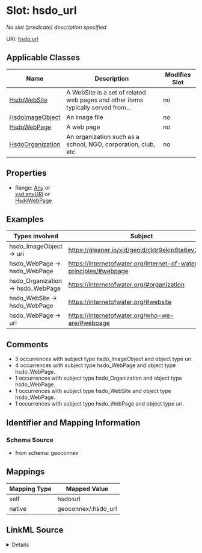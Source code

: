 

# Slot: hsdo_url


_No slot (predicate) description specified_





URI: [hsdo:url](http://schema.org/url)



<!-- no inheritance hierarchy -->





## Applicable Classes

| Name | Description | Modifies Slot |
| --- | --- | --- |
| [HsdoWebSite](../classes/HsdoWebSite.md) | A WebSite is a set of related web pages and other items typically served from... |  no  |
| [HsdoImageObject](../classes/HsdoImageObject.md) | An image file |  no  |
| [HsdoWebPage](../classes/HsdoWebPage.md) | A web page |  no  |
| [HsdoOrganization](../classes/HsdoOrganization.md) | An organization such as a school, NGO, corporation, club, etc |  no  |







## Properties

* Range: [Any](../classes/Any.md)&nbsp;or&nbsp;<br />[xsd:anyURI](xsd:anyURI)&nbsp;or&nbsp;<br />[HsdoWebPage](../classes/HsdoWebPage.md)






## Examples

| Types involved | Subject | Predicate | Object |
| --- | --- | --- | --- |
| hsdo_ImageObject → uri | https://gleaner.io/xid/genid/cktr9ekip8ta6ev27pm0 | hsdo:url | https://storymaps.arcgis.com/static/images/logo.png |
| hsdo_WebPage → hsdo_WebPage | https://internetofwater.org/internet-of-water-principles/#webpage | hsdo:url | https://internetofwater.org/internet-of-water-principles/ |
| hsdo_Organization → hsdo_WebPage | https://internetofwater.org/#organization | hsdo:url | https://internetofwater.org/ |
| hsdo_WebSite → hsdo_WebPage | https://internetofwater.org/#website | hsdo:url | https://internetofwater.org/ |
| hsdo_WebPage → uri | https://internetofwater.org/who-we-are/#webpage | hsdo:url | https://internetofwater.org/who-we-are/ |


## Comments

* 5 occurrences with subject type hsdo_ImageObject and object type uri.
* 4 occurrences with subject type hsdo_WebPage and object type hsdo_WebPage.
* 1 occurrences with subject type hsdo_Organization and object type hsdo_WebPage.
* 1 occurrences with subject type hsdo_WebSite and object type hsdo_WebPage.
* 1 occurrences with subject type hsdo_WebPage and object type uri.

## Identifier and Mapping Information







### Schema Source


* from schema: geoconnex




## Mappings

| Mapping Type | Mapped Value |
| ---  | ---  |
| self | hsdo:url |
| native | geoconnex/:hsdo_url |




## LinkML Source

<details>
```yaml
name: hsdo_url
description: No slot (predicate) description specified
comments:
- 5 occurrences with subject type hsdo_ImageObject and object type uri.
- 4 occurrences with subject type hsdo_WebPage and object type hsdo_WebPage.
- 1 occurrences with subject type hsdo_Organization and object type hsdo_WebPage.
- 1 occurrences with subject type hsdo_WebSite and object type hsdo_WebPage.
- 1 occurrences with subject type hsdo_WebPage and object type uri.
examples:
- description: hsdo_ImageObject → uri
  object:
    example_object: https://storymaps.arcgis.com/static/images/logo.png
    example_predicate: hsdo:url
    example_subject: https://gleaner.io/xid/genid/cktr9ekip8ta6ev27pm0
- description: hsdo_WebPage → hsdo_WebPage
  object:
    example_object: https://internetofwater.org/internet-of-water-principles/
    example_predicate: hsdo:url
    example_subject: https://internetofwater.org/internet-of-water-principles/#webpage
- description: hsdo_Organization → hsdo_WebPage
  object:
    example_object: https://internetofwater.org/
    example_predicate: hsdo:url
    example_subject: https://internetofwater.org/#organization
- description: hsdo_WebSite → hsdo_WebPage
  object:
    example_object: https://internetofwater.org/
    example_predicate: hsdo:url
    example_subject: https://internetofwater.org/#website
- description: hsdo_WebPage → uri
  object:
    example_object: https://internetofwater.org/who-we-are/
    example_predicate: hsdo:url
    example_subject: https://internetofwater.org/who-we-are/#webpage
from_schema: geoconnex
rank: 1000
slot_uri: hsdo:url
alias: hsdo_url
domain_of:
- hsdo_ImageObject
- hsdo_Organization
- hsdo_WebPage
- hsdo_WebSite
range: Any
any_of:
- range: uri
- range: hsdo_WebPage

```
</details>